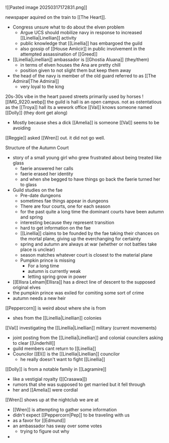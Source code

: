 ![[Pasted image 20250317172831.png]]

newspaper aquired on the train to [[The Heart]].
- Congress unsure what to do about the elven problem
	- Argue UCS should mobilize navy in response to increased [[Linellia|Linellian]] activity
	- public knowledge that [[Linellia]] has embargoed the guild
	- also gossip of [[House Amiicir]] in public involvement in the attempted assassination of [[Greed]]
- [[Linellia|Linellian]] ambassador is [[Ghostia Aluana]] (they/them)
	- in terms of elven houses the Ana are pretty chill
	- position given to not slight them but keep them away
- the head of the navy is member of the old guard referred to as [[The Admiral|The Admiral]]
	- very loyal to the king

20s-30s vibe in the heart
paved streets primarily used by horses
![[IMG_9220.webp]]
the guild is hall is an open campus. not as ostentatious as the [[Troya]] hall
its a wework office
[[Val]] knows someone named [[Dolly]] (they dont get along)
- Mostly because shes a dick
[[Amelia]] is someone [[Val]] seems to be avoiding

[[Reggie]] asked [[Wren]] out. it did not go well.

Structure of the Autumn Court
- story of a small young girl who grew frustrated about being treated like glass
	- faerie answered her calls
	- faerie erased her identity
	- and when she begged to have things go back the faerie turned her to glass
- Guild studies on the fae
	- Pre-date dungeons
	- sometimes fae things appear in dungeons
	- There are four courts, one for each season
	- for the past quite a long time the dominant courts have been autumn and spring
	- interesting because they represent transition
	- hard to get information on the fae
	- [[Linellia]] claims to be founded by the fae taking their chances on the mortal plane, giving up the everchanging for certainty
	- spring and autumn are always at war (whether or not battles take place is unclear)
	- season matches whatever court is closest to the material plane
	- Pumpkin prince is missing
		- For a long time
		- autumn is currently weak
		- letting spring grow in power
- [[Ellisra Lelnam|Ellisra]] has a direct line of descent to the supposed original elves
- the pumpkin prince was exiled for comiting some sort of crime
- autumn needs a new heir

[[Peppercorn]] is weird about where she is from
- shes from the [[Linellia|Linellian]] colonies

[[Val]] investigating the [[Linellia|Linellian]] military (current movements)
- joint posting from the [[Linellia|Linellian]] and colonial councilers asking to clear [[Underhill]]
- guild members cant return to [[Linellia]]
- Councilor [[Eli]] is the [[Linellia|Linellian]] councilor
	- he really doesn't want to fight [[Linellia]]

[[Dolly]] is from a notable family in [[Lagramire]]
- like a vestigial royalty ([[Crasawa]])
- rumors that she was supposed to get married but it fell through
- her and [[Amelia]] were cordial

[[Wren]] shows up at the nightclub we are at
- [[Wren]] is attempting to gather some information
- didn't expect [[Peppercorn|Pep]] to be traveling with us
- as a favor for [[Edmund]]
- an ambassador has sway over some votes
	- trying to figure out why
- 